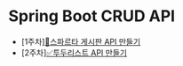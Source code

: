 # Spring Boot CRUD API
- [1주차][📰스파르타 게시판 API 만들기](https://github.com/hwana/sparta-board-project/tree/first-week)
- [2주차][✅투두리스트 API 만들기](https://github.com/hwana/sparta-board-project/tree/second-week)
